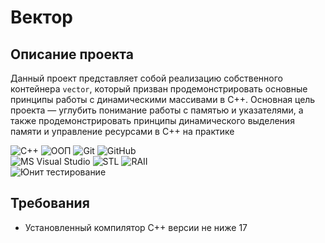 # Вектор

## Описание проекта
Данный проект представляет собой реализацию собственного контейнера `vector`, который призван продемонстрировать основные принципы работы с динамическими массивами в C++. Основная цель проекта — углубить понимание работы с памятью и указателями, а также продемонстрировать принципы динамического выделения памяти и управление ресурсами в C++ на практике

![C++](https://img.shields.io/badge/C++-blue?logo=c%2B%2B&style=flat-square)
![ООП](https://img.shields.io/badge/ООП-red?style=flat-square)
![Git](https://img.shields.io/badge/Git-orange?logo=git&style=flat-square)
![GitHub](https://img.shields.io/badge/GitHub-black?logo=github&style=flat-square)
<br>
![MS Visual Studio](https://img.shields.io/badge/MS%20Visual%20Studio-lightblue?style=flat-square)
![STL](https://img.shields.io/badge/STL-lightgreen?style=flat-square)
![RAII](https://img.shields.io/badge/RAII-green?style=flat-square)
<br>
![Юнит тестирование](https://img.shields.io/badge/Юнит%20тестирование-yellowgreen?style=flat-square)

## Требования
- Установленный компилятор C++ версии не ниже 17